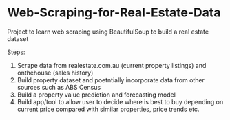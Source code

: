 # Web-Scraping-for-Real-Estate-Data
Project to learn web scraping using BeautifulSoup to build a real estate dataset

Steps:
1. Scrape data from realestate.com.au (current property listings) and onthehouse (sales history)
2. Build property dataset and poetntially incorporate data from other sources such as ABS Census
3. Build a property value prediction and forecasting model
4. Build app/tool to allow user to decide where is best to buy depending on current price compared with similar properties, price trends etc.

